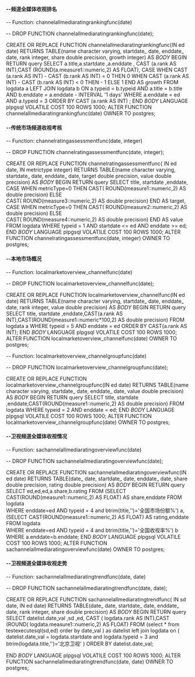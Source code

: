  #### --频道全媒体收视排名
 -- Function: channelallmediaratingrankingfunc(date)

-- DROP FUNCTION channelallmediaratingrankingfunc(date);

CREATE OR REPLACE FUNCTION channelallmediaratingrankingfunc(IN ed date)
  RETURNS TABLE(name character varying, startdate_ date, enddate_ date, rank integer, share double precision, growth integer) AS
$BODY$
BEGIN
RETURN query 
SELECT a.title,a.startdate ,a.enddate ,
CAST (a.rank AS INT),CAST (ROUND(a.measure1::numeric,2) AS FLOAT),
CASE
WHEN CAST (a.rank AS INT) - CAST (b.rank AS INT) = 0 THEN 0
WHEN CAST (a.rank AS INT) - CAST (b.rank AS INT) < 0 THEN - 1
ELSE 1
END AS growth
FROM logdata a
LEFT JOIN logdata b ON a.typeid = b.typeid
AND a.title = b.title
AND b.enddate = a.enddate - INTERVAL '1 days'
WHERE a.enddate = ed
AND a.typeid = 3
ORDER BY CAST (a.rank AS INT) ;
END
$BODY$
  LANGUAGE plpgsql VOLATILE
  COST 100
  ROWS 1000;
ALTER FUNCTION channelallmediaratingrankingfunc(date)
  OWNER TO postgres;

#### --传统市场频道收视考核
-- Function: channelratingassessmentfunc(date, integer)

-- DROP FUNCTION channelratingassessmentfunc(date, integer);

CREATE OR REPLACE FUNCTION channelratingassessmentfunc(
    IN ed date,
    IN metrictype integer)
  RETURNS TABLE(name character varying, startdate_ date, enddate_ date, target double precision, value double precision) AS
$BODY$
BEGIN
RETURN query 
SELECT title, startdate ,enddate,
CASE 
WHEN metricType=0 THEN
CAST( ROUND(measure1::numeric,2) AS double precision)
ELSE  
CAST( ROUND(measure3::numeric,2) AS double precision)
END AS target,
CASE 
WHEN metricType=0 THEN
CAST( ROUND(measure2::numeric,2) AS double precision)
ELSE  
CAST( ROUND(measure4::numeric,2) AS double precision)
END AS value
FROM logdata
WHERE typeid = 1
AND startdate <= ed AND enddate >= ed;
END
$BODY$
  LANGUAGE plpgsql VOLATILE
  COST 100
  ROWS 1000;
ALTER FUNCTION channelratingassessmentfunc(date, integer)
  OWNER TO postgres;

#### --本地市场概况
-- Function: localmarketoverview_channelfunc(date)

-- DROP FUNCTION localmarketoverview_channelfunc(date);

CREATE OR REPLACE FUNCTION localmarketoverview_channelfunc(IN ed date)
  RETURNS TABLE(name character varying, startdate_ date, enddate_ date, rank integer, value double precision) AS
$BODY$
BEGIN
RETURN query 
SELECT title, startdate ,enddate,CAST(a.rank AS INT),CAST(ROUND(measure1::numeric*100,2) AS double precision)
FROM logdata a
WHERE typeid = 5
AND enddate = ed
ORDER BY CAST(a.rank AS INT);
END
$BODY$
  LANGUAGE plpgsql VOLATILE
  COST 100
  ROWS 1000;
ALTER FUNCTION localmarketoverview_channelfunc(date)
  OWNER TO postgres;


-- Function: localmarketoverview_channelgroupfunc(date)

-- DROP FUNCTION localmarketoverview_channelgroupfunc(date);

CREATE OR REPLACE FUNCTION localmarketoverview_channelgroupfunc(IN ed date)
  RETURNS TABLE(name character varying, startdate_ date, enddate_ date, value double precision) AS
$BODY$
BEGIN
RETURN query 
SELECT title, startdate ,enddate,CAST(ROUND(measure1::numeric,2) AS double precision)
FROM logdata 
WHERE typeid = 2
AND enddate = ed;
END
$BODY$
  LANGUAGE plpgsql VOLATILE
  COST 100
  ROWS 1000;
ALTER FUNCTION localmarketoverview_channelgroupfunc(date)
  OWNER TO postgres;
  
  

#### --卫视频道全媒体收视情况
-- Function: sachannelallmediaratingoverviewfunc(date)

-- DROP FUNCTION sachannelallmediaratingoverviewfunc(date);

CREATE OR REPLACE FUNCTION sachannelallmediaratingoverviewfunc(IN ed date)
  RETURNS TABLE(date_ date, startdate_ date, enddate_ date, share double precision, rating double precision) AS
$BODY$
BEGIN
RETURN query 
SELECT ed,ed,ed,a.share,b.rating 
FROM
(SELECT CAST(ROUND(measure1::numeric,2) AS FLOAT) AS share,enddate
FROM logdata   
WHERE enddate=ed
AND typeid = 4 and btrim(title,'')='全国市场份额%') a,
(SELECT CAST(ROUND(measure1::numeric,2) AS FLOAT) AS rating,enddate
FROM logdata   
WHERE enddate=ed
AND typeid = 4 and btrim(title,'')='全国收视率%') b
WHERE a.enddate=b.enddate;
END
$BODY$
  LANGUAGE plpgsql VOLATILE
  COST 100
  ROWS 1000;
ALTER FUNCTION sachannelallmediaratingoverviewfunc(date)
  OWNER TO postgres;
  
  #### --卫视频道全媒体收视走势
  -- Function: sachannelallmediaratingtrendfunc(date, date)

-- DROP FUNCTION sachannelallmediaratingtrendfunc(date, date);

CREATE OR REPLACE FUNCTION sachannelallmediaratingtrendfunc(
    IN sd date,
    IN ed date)
  RETURNS TABLE(date_ date, startdate_ date, enddate_ date, rank integer, share double precision) AS
$BODY$
BEGIN
RETURN query 
SELECT datelist.date_val ,sd ,ed,
CAST ( logdata.rank AS INT),CAST (ROUND( logdata.measure1::numeric,2) AS FLOAT)
FROM (select * from testexecutesql(sd,ed)  order by date_val ) as datelist 
left join logdata
 on ( datelist.date_val = logdata.startdate   and  logdata.typeid = 3 and btrim(logdata.title,'')='北京卫视' )
ORDER BY datelist.date_val;

END
$BODY$
  LANGUAGE plpgsql VOLATILE
  COST 100
  ROWS 1000;
ALTER FUNCTION sachannelallmediaratingtrendfunc(date, date)
  OWNER TO postgres;


